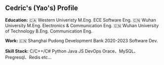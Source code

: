 <h2>Cedric's (Yao's) Profile</h2>

**Education:**
🇨🇦 Western Univeristy M.Eng. ECE Software Eng.
🇨🇳 Wuhan University   M.Eng. Electronics & Communication Eng.
🇨🇳 Wuhan University of Technology B.Eng. Communication Eng.

**Work:**
🇨🇳 Shanghai Pudong Development Bank 2020-2023  Software Dev.

**Skill Stack:**
C/C++/C#
Python
Java
JS
DevOps
Orace、MySQL、Pregresql、Redis
etc...
